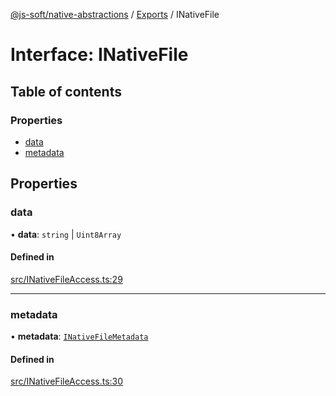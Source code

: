 [@js-soft/native-abstractions](../README.md) / [Exports](../modules.md) / INativeFile

# Interface: INativeFile

## Table of contents

### Properties

- [data](INativeFile.md#data)
- [metadata](INativeFile.md#metadata)

## Properties

### data

• **data**: `string` \| `Uint8Array`

#### Defined in

[src/INativeFileAccess.ts:29](https://github.com/js-soft/ts-native-access/blob/6589b22/packages/abstractions/src/INativeFileAccess.ts#L29)

___

### metadata

• **metadata**: [`INativeFileMetadata`](INativeFileMetadata.md)

#### Defined in

[src/INativeFileAccess.ts:30](https://github.com/js-soft/ts-native-access/blob/6589b22/packages/abstractions/src/INativeFileAccess.ts#L30)
